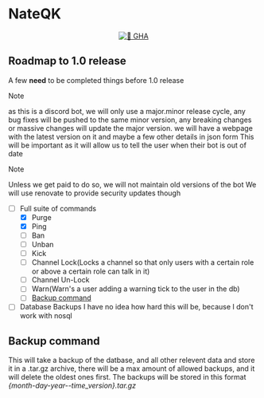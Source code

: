 # NateQK

<p align="center">
  <a href="https://github.com/RaidyQK/NateQK/actions/workflows/runner.yml">
    <img src="https://github.com/RaidyQK/NateQK/actions/workflows/runner.yml/badge.svg" alt="🔗 GHA">
  </a>
</p>


## Roadmap to 1.0 release

A few **need** to be completed things before 1.0 release
> [!NOTE]
> as this is a discord bot, we will only use a major.minor release cycle, any bug fixes will be pushed
> to the same minor version, any breaking changes or massive changes will update the major version.
> we will have a webpage with the latest version on it and maybe a few other details in json form
> This will be important as it will allow us to tell the user when their bot is out of date

> [!NOTE]
> Unless we get paid to do so, we will not maintain old versions of the bot
> We will use renovate to provide security updates though

- [ ] Full suite of commands
  - [x] Purge
  - [x] Ping
  - [ ] Ban
  - [ ] Unban
  - [ ] Kick
  - [ ] Channel Lock(Locks a channel so that only users with a certain role or above a certain role can talk in it)
  - [ ] Channel Un-Lock
  - [ ] Warn(Warn's a user adding a warning tick to the user in the db)
  - [ ] [Backup command](#backup-command)
- [ ] Database Backups
  I have no idea how hard this will be, because I don't work with nosql     

## Backup command
This will take a backup of the datbase, and all other relevent data and store it in a .tar.gz
archive, there will be a max amount of allowed backups, and it will delete the oldest ones first.
The backups will be stored in this format *{month-day-year--time_version}.tar.gz*

